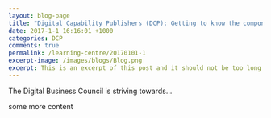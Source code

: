 ```yaml
---
layout: blog-page
title: "Digital Capability Publishers (DCP): Getting to know the components of Australia's eInvoicing Framework"
date: 2017-1-1 16:16:01 +1000
categories: DCP
comments: true
permalink: /learning-centre/20170101-1
excerpt-image: /images/blogs/Blog.png
excerpt: This is an excerpt of this post and it should not be too long otherwise it will look poor on the website.
---
```


The Digital Business Council is striving towards...

some more content




